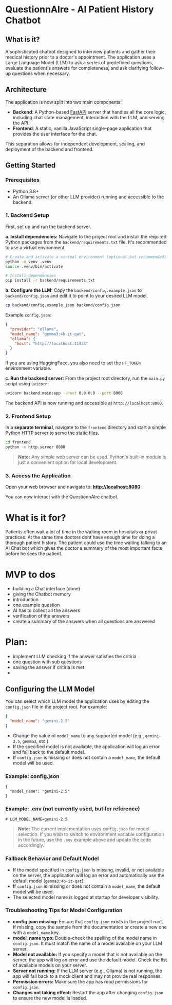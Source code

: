 # QuestionnAIre - AI Patient History Chatbot

## What is it?
A sophisticated chatbot designed to interview patients and gather their medical history prior to a doctor's appointment. The application uses a Large Language Model (LLM) to ask a series of predefined questions, evaluate the patient's answers for completeness, and ask clarifying follow-up questions when necessary.

## Architecture
The application is now split into two main components:
- **Backend**: A Python-based [FastAPI](https://fastapi.tiangolo.com/) server that handles all the core logic, including chat state management, interaction with the LLM, and serving the API.
- **Frontend**: A static, vanilla JavaScript single-page application that provides the user interface for the chat.

This separation allows for independent development, scaling, and deployment of the backend and frontend.

## Getting Started

### Prerequisites
- Python 3.8+
- An Ollama server (or other LLM provider) running and accessible to the backend.

### 1. Backend Setup
First, set up and run the backend server.

**a. Install dependencies:**
Navigate to the project root and install the required Python packages from the `backend/requirements.txt` file. It's recommended to use a virtual environment.
```bash
# Create and activate a virtual environment (optional but recommended)
python -m venv .venv
source .venv/bin/activate

# Install dependencies
pip install -r backend/requirements.txt
```

**b. Configure the LLM:**
Copy the `backend/config.example.json` to `backend/config.json` and edit it to point to your desired LLM model.
```bash
cp backend/config.example.json backend/config.json
```
Example `config.json`:
```json
{
  "provider": "ollama",
  "model_name": "gemma3:4b-it-qat",
  "ollama": {
    "host": "http://localhost:11434"
  }
}
```
If you are using HuggingFace, you also need to set the `HF_TOKEN` environment variable.

**c. Run the backend server:**
From the project root directory, run the `main.py` script using `uvicorn`.
```bash
uvicorn backend.main:app --host 0.0.0.0 --port 8000
```
The backend API is now running and accessible at `http://localhost:8000`.

### 2. Frontend Setup
In a **separate terminal**, navigate to the `frontend` directory and start a simple Python HTTP server to serve the static files.

```bash
cd frontend
python -m http.server 8080
```
> **Note:** Any simple web server can be used. Python's built-in module is just a convenient option for local development.

### 3. Access the Application
Open your web browser and navigate to:
**[http://localhost:8080](http://localhost:8080)**

You can now interact with the QuestionnAIre chatbot.

# What is it for?
Patients often wait a lot of time in the waiting room in hospitals or privat practices. At the same time doctors dont have enough time for doing a thorough patient history. The patient could use the time waiting talking to an AI Chat bot which gives the doctor a summary of the most important facts before he sees the patient.

# MVP to dos
- building a Chat interface (done)
- giving the Chatbot memory
- introduction 
- one example question
- AI has to collect all the answers
- verification of the answers
- create a summary of the answers when all questions are answered


# Plan:
- implement LLM checking if the answer satisfies the critiria
- one question with sub questions
- saving the answer if critiria is met
-

## Configuring the LLM Model

You can select which LLM model the application uses by editing the `config.json` file in the project root. For example:

```json
{
  "model_name": "gemini-2.5"
}
```

- Change the value of `model_name` to any supported model (e.g., `gemini-2.5`, `gemma3`, etc.).
- If the specified model is not available, the application will log an error and fall back to the default model.
- If `config.json` is missing or does not contain a `model_name`, the default model will be used.

### Example: config.json

```
{
  "model_name": "gemini-2.5"
}
```

### Example: .env (not currently used, but for reference)

```
# LLM_MODEL_NAME=gemini-2.5
```

> **Note:** The current implementation uses `config.json` for model selection. If you wish to switch to environment variable configuration in the future, use the `.env` example above and update the code accordingly.

### Fallback Behavior and Default Model

- If the model specified in `config.json` is missing, invalid, or not available on the server, the application will log an error and automatically use the default model (`gemma3:4b-it-qat`).
- If `config.json` is missing or does not contain a `model_name`, the default model will be used.
- The selected model name is logged at startup for developer visibility.

### Troubleshooting Tips for Model Configuration

- **config.json missing:** Ensure that `config.json` exists in the project root. If missing, copy the sample from the documentation or create a new one with a `model_name` key.
- **model_name typo:** Double-check the spelling of the model name in `config.json`. It must match the name of a model available on your LLM server.
- **Model not available:** If you specify a model that is not available on the server, the app will log an error and use the default model. Check the list of available models on your server.
- **Server not running:** If the LLM server (e.g., Ollama) is not running, the app will fall back to a mock client and may not provide real responses.
- **Permission errors:** Make sure the app has read permissions for `config.json`.
- **Changes not taking effect:** Restart the app after changing `config.json` to ensure the new model is loaded.